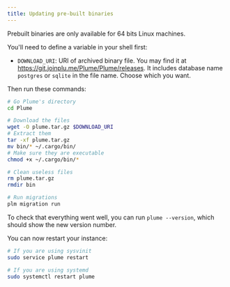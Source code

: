 ```yaml
---
title: Updating pre-built binaries
---
```


Prebuilt binaries are only available for 64 bits Linux machines.

You'll need to define a variable in your shell first:

- `DOWNLOAD_URI`: URI of archived binary file. You may find it at https://git.joinplu.me/Plume/Plume/releases. It includes database name `postgres` or `sqlite` in the file name. Choose which you want.

Then run these commands:

```bash
# Go Plume's directory
cd Plume

# Download the files
wget -O plume.tar.gz $DOWNLOAD_URI
# Extract them
tar -xf plume.tar.gz
mv bin/* ~/.cargo/bin/
# Make sure they are executable
chmod +x ~/.cargo/bin/*

# Clean useless files
rm plume.tar.gz
rmdir bin

# Run migrations
plm migration run
```

To check that everything went well, you can run `plume --version`, which should show the new version number.

You can now restart your instance:

```bash
# If you are using sysvinit
sudo service plume restart

# If you are using systemd
sudo systemctl restart plume
```
